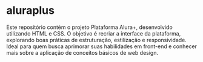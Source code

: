# aluraplus
Este repositório contém o projeto Plataforma Alura+, desenvolvido utilizando HTML e CSS. O objetivo é recriar a interface da plataforma, explorando boas práticas de estruturação, estilização e responsividade. Ideal para quem busca aprimorar suas habilidades em front-end e conhecer mais sobre a aplicação de conceitos básicos de web design.
